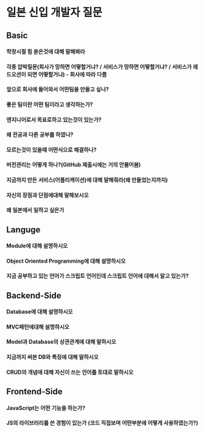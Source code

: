 #  일본 신입 개발자 질문

## Basic

  #### 학창시절 힘 쏟은것에 대해 말해봐라
  #### 각종 압박질문(회사가 망하면 어떻할거냐? / 서비스가 망하면 어떻할거냐? / 서비스가 레드오션이 되면 어떻할거냐) - 회사에 따라 다름
  #### 앞으로 회사에 들어와서 어떤팀을 만들고 싶나?
  #### 좋은 팀이란 어떤 팀이라고 생각하는가?
  #### 엔지니어로서 목표로하고 있는것이 있는가?
  #### 왜 전공과 다른 공부를 하였나?
  #### 모르는것이 있을때 어떤식으로 해결하나?
  #### 버전관리는 어떻게 하나?(GitHub 제출시에는 거의 안물어봄)
  #### 지금까지 만든 서비스(어플리케이션)에 대해 말해줘라(왜 만들었는지까지)
  #### 자신의 장점과 단점에대해 말해보시오
  #### 왜 일본에서 일하고 싶은가
  

## Languge

  #### Module에 대해 설명하시오
  #### Object Oriented Programming에 대해 설명하시오
  #### 지금 공부하고 있는 언어가 스크립트 언어인데 스크립트 언어에 대해서 알고 있는가?
  ####

## Backend-Side
  #### Database에 대해 설명하시오
  #### MVC패턴에대해 설명하시오
  #### Model과 Database의 상관관계에 대해 말하시오
  #### 지금까지 써본 DB와 특징에 대해 말하시오
  #### CRUD의 개념에 대해 자신이 쓰는 언어를 토대로 말하시오

## Frontend-Side
  #### JavaScript는 어떤 기능을 하는가?
  #### JS의 라이브러리를 쓴 경험이 있는가 (코드 직접보며 어떤부분에 어떻게 사용하였는가?)

